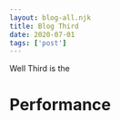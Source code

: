 ```yaml
---
layout: blog-all.njk
title: Blog Third
date: 2020-07-01
tags: ['post']
---
```

Well Third is the
# Performance
